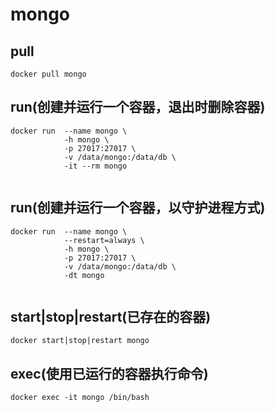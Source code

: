 # mongo

## pull
```shell
docker pull mongo

```

## run(创建并运行一个容器，退出时删除容器)
```shell
docker run  --name mongo \
            -h mongo \
            -p 27017:27017 \
            -v /data/mongo:/data/db \
            -it --rm mongo
            
```

## run(创建并运行一个容器，以守护进程方式)
```shell
docker run  --name mongo \
            --restart=always \
            -h mongo \
            -p 27017:27017 \
            -v /data/mongo:/data/db \
            -dt mongo
            
```

## start|stop|restart(已存在的容器)
```shell
docker start|stop|restart mongo

```

## exec(使用已运行的容器执行命令)
```shell
docker exec -it mongo /bin/bash

```
